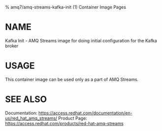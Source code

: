 % amq7/amq-streams-kafka-init (1) Container Image Pages

# NAME

Kafka Init - AMQ Streams image for doing initial configuration for the Kafka broker

# USAGE

This container image can be used only as a part of AMQ Streams.

# SEE ALSO

Documentation: https://access.redhat.com/documentation/en-us/red_hat_amq_streams/
Product Page: https://access.redhat.com/products/red-hat-amq-streams